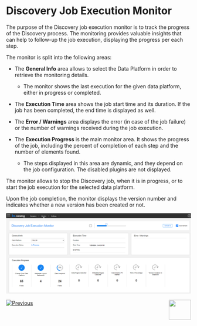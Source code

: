 # Discovery Job Execution Monitor

The purpose of the Discovery job execution monitor is to track the progress of the Discovery process. The monitoring provides valuable insights that can help to follow-up the job execution, displaying the progress per each step. 

The monitor is split into the following areas:

* The **General Info** area allows to select the Data Platform in order to retrieve the monitoring details. 
  * The monitor shows the last execution for the given data platform, either in progress or completed.

* The **Execution Time** area shows the job start time and its duration. If the job has been completed, the end time is displayed as well. 
* The **Error / Warnings** area displays the error (in case of the job failure) or the number of warnings received during the job execution.
* The **Execution Progress** is the main monitor area. It shows the progress of the job, including the percent of completion of each step and the number of elements found.
  * The steps displayed in this area are dynamic, and they depend on the job configuration. The disabled plugins are not displayed.

The monitor allows to stop the Discovery job, when it is in progress, or to start the job execution for the selected data platform.

Upon the job completion, the monitor displays the version number and indicates whether a new version has been created or not.

![](images/monitor.png)







[![Previous](/articles/images/Previous.png)](11_catalog_masking.md)[<img align="right" width="60" height="54" src="/articles/images/Next.png">](20_catalog_APIs.md) 



